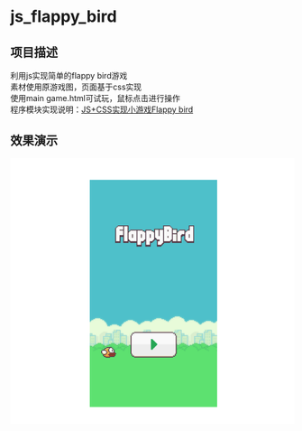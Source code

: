 # js_flappy_bird</br>
## 项目描述</br>
利用js实现简单的flappy bird游戏</br>
素材使用原游戏图，页面基于css实现</br>
使用main game.html可试玩，鼠标点击进行操作</br>
程序模块实现说明：[JS+CSS实现小游戏Flappy bird](https://blog.csdn.net/qq_41733192/article/details/105790516)</br>
## 效果演示</br>
![image]( https://github.com/huiluczP/js_flappy_bird/blob/master/sample.gif)

